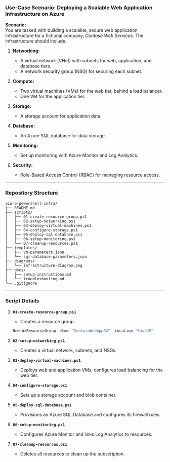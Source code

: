 ### Use-Case Scenario: Deploying a Scalable Web Application Infrastructure on Azure  

**Scenario:**  
You are tasked with building a scalable, secure web application infrastructure for a fictional company, *Contoso Web Services*. The infrastructure should include:  

1. **Networking:**  
   - A virtual network (VNet) with subnets for web, application, and database tiers.  
   - A network security group (NSG) for securing each subnet.  

2. **Compute:**  
   - Two virtual machines (VMs) for the web tier, behind a load balancer.  
   - One VM for the application tier.  

3. **Storage:**  
   - A storage account for application data.  

4. **Database:**  
   - An Azure SQL database for data storage.  

5. **Monitoring:**  
   - Set up monitoring with Azure Monitor and Log Analytics.  

6. **Security:**  
   - Role-Based Access Control (RBAC) for managing resource access.  

---

### Repository Structure   

```
azure-powershell-infra/
├── README.md
├── scripts/
│   ├── 01-create-resource-group.ps1
│   ├── 02-setup-networking.ps1
│   ├── 03-deploy-virtual-machines.ps1
│   ├── 04-configure-storage.ps1
│   ├── 05-deploy-sql-database.ps1
│   ├── 06-setup-monitoring.ps1
│   └── 07-cleanup-resources.ps1
├── templates/
│   ├── vm-parameters.json
│   └── sql-database-parameters.json
├── diagrams/
│   └── infrastructure-diagram.png
├── docs/
│   ├── setup-instructions.md
│   └── troubleshooting.md
└── .gitignore
```

---

### Script Details  

1. **`01-create-resource-group.ps1`**  
   - Creates a resource group.  
   ```powershell
   New-AzResourceGroup -Name "ContosoWebAppRG" -Location "EastUS"
   ```  

2. **`02-setup-networking.ps1`**  
   - Creates a virtual network, subnets, and NSGs.  

3. **`03-deploy-virtual-machines.ps1`**  
   - Deploys web and application VMs, configures load balancing for the web tier.  

4. **`04-configure-storage.ps1`**  
   - Sets up a storage account and blob container.  

5. **`05-deploy-sql-database.ps1`**  
   - Provisions an Azure SQL Database and configures its firewall rules.  

6. **`06-setup-monitoring.ps1`**  
   - Configures Azure Monitor and links Log Analytics to resources.  

7. **`07-cleanup-resources.ps1`**  
   - Deletes all resources to clean up the subscription.  
